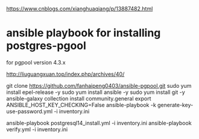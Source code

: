https://www.cnblogs.com/xianghuaqiang/p/13887482.html
# ansible playbook for installing postgres-pgool
for pgpool version 4.3.x

http://liuguangxuan.top/index.php/archives/40/

git clone https://github.com/fanhaipeng0403/ansible-pgpool.git
sudo yum install epel-release -y
sudo yum install ansible -y
sudo yum install git -y
ansible-galaxy collection install community.general
export ANSIBLE_HOST_KEY_CHECKING=False
ansible-playbook -k generate-key-use-password.yml  -i inventory.ini


ansible-playbook postgresql14_install.yml -i inventory.ini
ansible-playbook verify.yml -i inventory.ini


